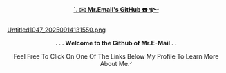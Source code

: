 **<p align="middle"><ins>`. ✉️ Mr.Email's GitHub ☎️ ࿐</ins></p>**

[Untitled1047_20250914131550.png](https://ibb.co/wZ1td2v8)

**<p align="middle">. . . Welcome to the Github of Mr.E-Mail . .</p>**



<p align="middle">Feel Free To Click On One Of The Links Below My Profile To Learn More About Me.ᐟ</p>
<!--
**FancyRetro/FancyRetro** is a ✨ _special_ ✨ repository because its `README.md` (this file) appears on your GitHub profile.


